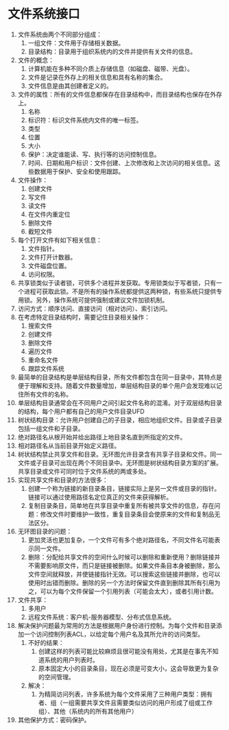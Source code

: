 # 文件系统接口

1. 文件系统由两个不同部分组成：
   1. 一组文件：文件用于存储相关数据。
   2. 目录结构：目录用于组织系统内的文件并提供有关文件的信息。
2. 文件的概念：
   1. 计算机能在多种不同介质上存储信息（如磁盘、磁带、光盘）。
   2. 文件是记录在外存上的相关信息和具有名称的集合。
   3. 文件信息是由其创建者定义的。
3. 文件的属性：所有的文件信息都保存在目录结构中，而目录结构也保存在外存上。
   1. 名称
   2. 标识符：标识文件系统内文件的唯一标签。
   3. 类型
   4. 位置
   5. 大小
   6. 保护：决定谁能读、写、执行等的访问控制信息。
   7. 时间、日期和用户标识：文件创建、上次修改和上次访问的相关信息。这些数据用于保护、安全和使用跟踪。
4. 文件操作：
   1. 创建文件
   2. 写文件
   3. 读文件
   4. 在文件内重定位
   5. 删除文件
   6. 截短文件
5. 每个打开文件有如下相关信息：
   1. 文件指针。
   2. 文件打开计数器。
   3. 文件磁盘位置。
   4. 访问权限。
6. 共享锁类似于读者锁，可供多个进程并发获取。专用锁类似于写者锁，只有一个进程可获取此锁。不是所有的操作系统都提供这两种锁，有些系统只提供专用锁。另外，操作系统可提供强制或建议文件加锁机制。
7. 访问方式：顺序访问、直接访问（相对访问）、索引访问。
8. 在考虑特定目录结构时，需要记住目录相关操作：
   1. 搜索文件
   2. 创建文件
   3. 删除文件
   4. 遍历文件
   5. 重命名文件
   6. 跟踪文件系统
9. 最简单的目录结构是单层结构目录，所有文件都包含在同一目录中，其特点是便于理解和支持。随着文件数量增加，单层结构目录的单个用户会发现难以记住所有文件的名称。
10. 单层结构目录通常会在不同用户之间引起文件名称的混淆。对于双层结构目录的结构，每个用户都有自己的用户文件目录UFD
11. 树状结构目录：允许用户创建自己的子目录，相应地组织文件。目录或子目录包括一组文件和子目录。
12. 绝对路径名从根开始并给出路径上地目录名直到所指定的文件。
13. 相对路径名从当前目录开始定义路径。
14. 树状结构禁止共享文件和目录。无环图允许目录含有共享子目录和文件。同一文件或子目录可出现在两个不同目录中。无环图是树状结构目录方案的扩展。共享目录或文件可同时位于文件系统的两或多处。
15. 实现共享文件和目录的方法很多：
    1.  创建一个称为链接的新目录条目，链接实际上是另一文件或目录的指针。链接可以通过使用路径名定位真正的文件来获得解析。
    2.  复制目录条目，简单地在共享目录中重复所有被共享文件的信息，存在问题：修改文件时要维护一致性，重复目录条目会使原来的文件和复制品无法区分。
16. 无环图目录的问题：
    1.  更加灵活也更加复杂，一个文件可有多个绝对路径名，不同文件名可能表示同一文件。
    2.  删除：分配给共享文件的空间什么时候可以删除和重新使用？删除链接并不需要影响原文件，而只是链接被删除。如果文件条目本身被删除，那么文件空间就释放，并使链接指针无效。可以搜索这些链接并删除，也可以使用时出错而删除。删除的另一个方法时保留文件直到删除其所有引用为之，可以为每个文件保留一个引用列表（可能会太大），或者引用计数。
17. 文件共享：
    1.  多用户
    2.  远程文件系统：客户机-服务器模型、分布式信息系统。
18. 解决保护问题最为常用的方法是根据用户身份进行控制。为每个文件和目录添加一个访问控制列表ACL，以给定每个用户名及其所允许的访问类型。
    1.  不好的结果：
        1.  创建这样的列表可能比较麻烦且很可能没有用处，尤其是在事先不知道系统的用户列表时。
        2.  原本固定大小的目录条目，现在必须是可变大小，这会导致更为复杂的空间管理。
    2. 解决：
       1. 为精简访问列表，许多系统为每个文件采用了三种用户类型：拥有者、组（一组需要共享文件且需要类似访问的用户形成了组或工作组）、其他（系统内的所有其他用户）
19. 其他保护方式：密码保护。